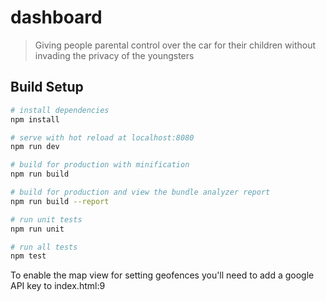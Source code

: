 # dashboard

> Giving people parental control over the car for their children without invading the privacy of the youngsters

## Build Setup

``` bash
# install dependencies
npm install

# serve with hot reload at localhost:8080
npm run dev

# build for production with minification
npm run build

# build for production and view the bundle analyzer report
npm run build --report

# run unit tests
npm run unit

# run all tests
npm test
```

To enable the map view for setting geofences you'll need to add a google API
key to index.html:9
